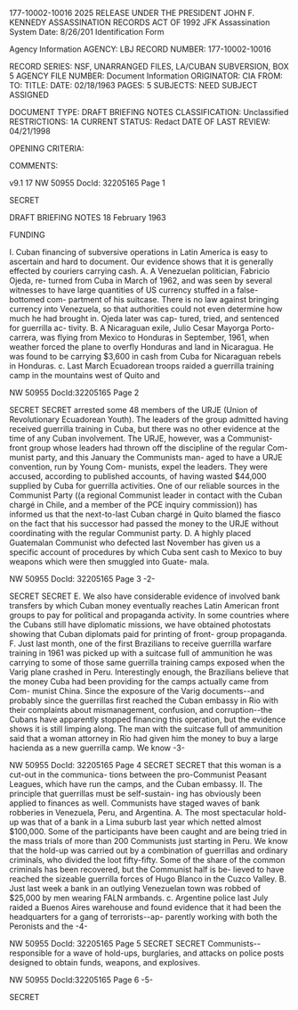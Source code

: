177-10002-10016 2025 RELEASE UNDER THE PRESIDENT JOHN F. KENNEDY ASSASSINATION RECORDS ACT OF 1992
JFK Assassination System Date: 8/26/201
Identification Form

Agency Information
AGENCY: LBJ
RECORD NUMBER: 177-10002-10016

RECORD SERIES: NSF, UNARRANGED FILES, LA/CUBAN SUBVERSION, BOX 5
AGENCY FILE NUMBER:
Document Information
ORIGINATOR: CIA
FROM:
TO:
TITLE:
DATE: 02/18/1963
PAGES: 5
SUBJECTS: NEED SUBJECT ASSIGNED

DOCUMENT TYPE: DRAFT BRIEFING NOTES
CLASSIFICATION: Unclassified
RESTRICTIONS: 1A
CURRENT STATUS: Redact
DATE OF LAST REVIEW: 04/21/1998

OPENING CRITERIA:

COMMENTS:

v9.1 17
NW 50955 DocId: 32205165 Page 1

SECRET

DRAFT BRIEFING NOTES 18 February 1963

FUNDING

I. Cuban financing of subversive operations in Latin
America is easy to ascertain and hard to document.
Our evidence shows that it is generally effected
by couriers carrying cash.
A. A Venezuelan politician, Fabricio Ojeda, re-
turned from Cuba in March of 1962, and was seen
by several witnesses to have large quantities
of US currency stuffed in a false-bottomed com-
partment of his suitcase. There is no law
against bringing currency into Venezuela, so
that authorities could not even determine how
much he had brought in. Ojeda later was cap-
tured, tried, and sentenced for guerrilla ac-
tivity.
B. A Nicaraguan exile, Julio Cesar Mayorga Porto-
carrera, was flying from Mexico to Honduras in
September, 1961, when weather forced the plane
to overfly Honduras and land in Nicaragua. He
was found to be carrying $3,600 in cash from
Cuba for Nicaraguan rebels in Honduras.
c. Last March Ecuadorean troops raided a guerrilla
training camp in the mountains west of Quito and

NW 50955 DocId:32205165 Page 2

SECRET
SECRET
arrested some 48 members of the URJE (Union of
Revolutionary Ecuadorean Youth). The leaders of
the group admitted having received guerrilla
training in Cuba, but there was no other evidence
at the time of any Cuban involvement. The URJE,
however, was a Communist-front group whose leaders
had thrown off the discipline of the regular Com-
munist party, and this January the Communists man-
aged to have a URJE convention, run by Young Com-
munists, expel the leaders. They were accused,
according to published accounts, of having wasted
$44,000 supplied by Cuba for guerrilla activities.
One of our reliable sources in the Communist Party
((a regional Communist leader in contact with the
Cuban chargé in Chile, and a member of the PCE
inquiry commission)) has informed us that the
next-to-last Cuban chargé in Quito blamed the
fiasco on the fact that his successor had passed
the money to the URJE without coordinating with
the regular Communist party.
D. A highly placed Guatemalan Communist who defected
last November has given us a specific account of
procedures by which Cuba sent cash to Mexico to
buy weapons which were then smuggled into Guate-
mala.

NW 50955 DocId: 32205165 Page 3
-2-

SECRET
SECRET
E. We also have considerable evidence of involved
bank transfers by which Cuban money eventually
reaches Latin American front groups to pay for
political and propaganda activity. In some
countries where the Cubans still have diplomatic
missions, we have obtained photostats showing
that Cuban diplomats paid for printing of front-
group propaganda.
F. Just last month, one of the first Brazilians to
receive guerrilla warfare training in 1961 was
picked up with a suitcase full of ammunition he
was carrying to some of those same guerrilla
training camps exposed when the Varig plane
crashed in Peru. Interestingly enough, the
Brazilians believe that the money Cuba had been
providing for the camps actually came from Com-
munist China. Since the exposure of the Varig
documents--and probably since the guerrillas
first reached the Cuban embassy in Rio with
their complaints about mismanagement, confusion,
and corruption--the Cubans have apparently
stopped financing this operation, but the evidence
shows it is still limping along. The man with
the suitcase full of ammunition said that a woman
attorney in Rio had given him the money to buy a
large hacienda as a new guerrilla camp. We know
-3-

NW 50955 DocId: 32205165 Page 4
SECRET
SECRET
that this woman is a cut-out in the communica-
tions between the pro-Communist Peasant Leagues,
which have run the camps, and the Cuban embassy.
II. The principle that guerrillas must be self-sustain-
ing has obviously been applied to finances as well.
Communists have staged waves of bank robberies in
Venezuela, Peru, and Argentina.
A. The most spectacular hold-up was that of a bank
in a Lima suburb last year which netted almost
$100,000. Some of the participants have been
caught and are being tried in the mass trials
of more than 200 Communists just starting in
Peru. We know that the hold-up was carried out
by a combination of guerrillas and ordinary
criminals, who divided the loot fifty-fifty.
Some of the share of the common criminals has
been recovered, but the Communist half is be-
lieved to have reached the sizeable guerrilla
forces of Hugo Blanco in the Cuzco Valley.
B. Just last week a bank in an outlying Venezuelan
town was robbed of $25,000 by men wearing FALN
armbands.
c. Argentine police last July raided a Buenos Aires
warehouse and found evidence that it had been
the headquarters for a gang of terrorists--ap-
parently working with both the Peronists and the
-4-

NW 50955 DocId: 32205165 Page 5
SECRET
SECRET
Communists--responsible for a wave of hold-ups,
burglaries, and attacks on police posts designed
to obtain funds, weapons, and explosives.

NW 50955 DocId:32205165 Page 6
-5-

SECRET
